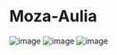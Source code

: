 # Moza-Aulia
![image](https://github.com/user-attachments/assets/c88b884e-56b2-4b6f-bc5a-b0d28b84e8db)
![image](https://github.com/user-attachments/assets/cb7677b1-a2cd-48ea-bc22-5eb7c138072b)
![image](https://github.com/user-attachments/assets/44323483-0295-4548-8574-ce4ded374dd0)
